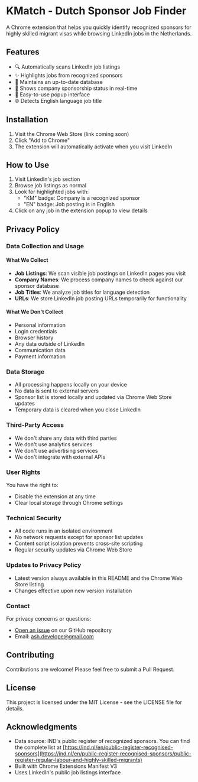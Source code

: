 # KMatch - Dutch Sponsor Job Finder

A Chrome extension that helps you quickly identify recognized sponsors for highly skilled migrant visas while browsing LinkedIn jobs in the Netherlands.

## Features

- 🔍 Automatically scans LinkedIn job listings
- ✨ Highlights jobs from recognized sponsors
- 🔄 Maintains an up-to-date database
- 🏢 Shows company sponsorship status in real-time
- 📱 Easy-to-use popup interface
- 🌐 Detects English language job title

## Installation

1. Visit the Chrome Web Store (link coming soon)
2. Click "Add to Chrome"
3. The extension will automatically activate when you visit LinkedIn

## How to Use

1. Visit LinkedIn's job section
2. Browse job listings as normal
3. Look for highlighted jobs with:
   - "KM" badge: Company is a recognized sponsor
   - "EN" badge: Job posting is in English
4. Click on any job in the extension popup to view details

## Privacy Policy

### Data Collection and Usage

#### What We Collect
- **Job Listings**: We scan visible job postings on LinkedIn pages you visit
- **Company Names**: We process company names to check against our sponsor database
- **Job Titles**: We analyze job titles for language detection
- **URLs**: We store LinkedIn job posting URLs temporarily for functionality

#### What We Don't Collect
- Personal information
- Login credentials
- Browser history
- Any data outside of LinkedIn
- Communication data
- Payment information

### Data Storage

- All processing happens locally on your device
- No data is sent to external servers
- Sponsor list is stored locally and updated via Chrome Web Store updates
- Temporary data is cleared when you close LinkedIn

### Third-Party Access

- We don't share any data with third parties
- We don't use analytics services
- We don't use advertising services
- We don't integrate with external APIs

### User Rights

You have the right to:
- Disable the extension at any time
- Clear local storage through Chrome settings

### Technical Security

- All code runs in an isolated environment
- No network requests except for sponsor list updates
- Content script isolation prevents cross-site scripting
- Regular security updates via Chrome Web Store

### Updates to Privacy Policy

- Latest version always available in this README and the Chrome Web Store listing
- Changes effective upon new version installation

### Contact

For privacy concerns or questions:
- [Open an issue](https://github.com/AshZLee/KMatch/issues) on our GitHub repository
- Email: ash.develope@gmail.com

## Contributing

Contributions are welcome! Please feel free to submit a Pull Request.

## License

This project is licensed under the MIT License - see the LICENSE file for details.

## Acknowledgments

- Data source: IND's public register of recognized sponsors. You can find the complete list at [https://ind.nl/en/public-register-recognised-sponsors](https://ind.nl/en/public-register-recognised-sponsors/public-register-regular-labour-and-highly-skilled-migrants)
- Built with Chrome Extensions Manifest V3
- Uses LinkedIn's public job listings interface

